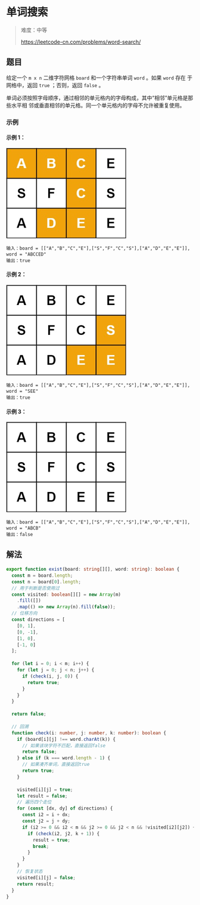 # 单词搜索

> 难度：中等
>
> https://leetcode-cn.com/problems/word-search/

## 题目

给定一个 `m x n` 二维字符网格 `board` 和一个字符串单词 `word` 。如果 `word` 存在
于网格中，返回 `true` ；否则，返回 `false` 。

单词必须按照字母顺序，通过相邻的单元格内的字母构成，其中“相邻”单元格是那些水平相
邻或垂直相邻的单元格。同一个单元格内的字母不允许被重复使用。

### 示例

#### 示例 1：

![word-search-1](../../assets/images/problemset/word-search-1.jpg)

```
输入：board = [["A","B","C","E"],["S","F","C","S"],["A","D","E","E"]], word = "ABCCED"
输出：true
```

#### 示例 2：

![word-search-2](../../assets/images/problemset/word-search-2.jpg)

```
输入：board = [["A","B","C","E"],["S","F","C","S"],["A","D","E","E"]], word = "SEE"
输出：true
```

#### 示例 3：

![word-search-3](../../assets/images/problemset/word-search-3.jpg)

```
输入：board = [["A","B","C","E"],["S","F","C","S"],["A","D","E","E"]], word = "ABCB"
输出：false
```

## 解法
```typescript
export function exist(board: string[][], word: string): boolean {
  const m = board.length;
  const n = board[0].length;
  // 用于判断是否使用过
  const visited: boolean[][] = new Array(m)
    .fill([])
    .map(() => new Array(n).fill(false));
  // 位移方向
  const directions = [
    [0, 1],
    [0, -1],
    [1, 0],
    [-1, 0]
  ];

  for (let i = 0; i < m; i++) {
    for (let j = 0; j < n; j++) {
      if (check(i, j, 0)) {
        return true;
      }
    }
  }

  return false;

  // 回溯
  function check(i: number, j: number, k: number): boolean {
    if (board[i][j] !== word.charAt(k)) {
      // 如果该块字符不匹配，直接返回false
      return false;
    } else if (k === word.length - 1) {
      // 如果凑齐单词，直接返回true
      return true;
    }

    visited[i][j] = true;
    let result = false;
    // 遍历四个走位
    for (const [dx, dy] of directions) {
      const i2 = i + dx;
      const j2 = j + dy;
      if (i2 >= 0 && i2 < m && j2 >= 0 && j2 < n && !visited[i2][j2]) {
        if (check(i2, j2, k + 1)) {
          result = true;
          break;
        }
      }
    }
    // 恢复状态
    visited[i][j] = false;
    return result;
  }
}
```
